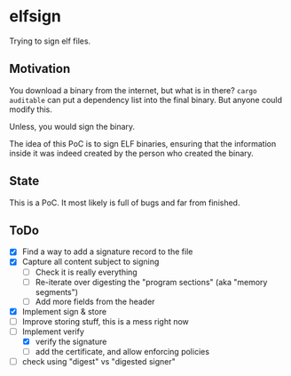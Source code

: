 # elfsign

Trying to sign elf files.

## Motivation

You download a binary from the internet, but what is in there? `cargo auditable` can put a dependency list into the
final binary. But anyone could modify this.

Unless, you would sign the binary.

The idea of this PoC is to sign ELF binaries, ensuring that the information inside it was indeed created by the person
who created the binary.

## State

This is a PoC. It most likely is full of bugs and far from finished.

## ToDo

* [x] Find a way to add a signature record to the file
* [x] Capture all content subject to signing
  * [ ] Check it is really everything
  * [ ] Re-iterate over digesting the "program sections" (aka "memory segments")
  * [ ] Add more fields from the header
* [x] Implement sign & store
* [ ] Improve storing stuff, this is a mess right now
* [ ] Implement verify
  * [x] verify the signature
  * [ ] add the certificate, and allow enforcing policies 
* [ ] check using "digest" vs "digested signer"
